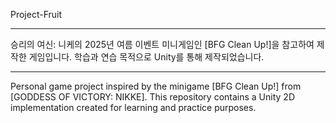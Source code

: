 Project-Fruit

---

승리의 여신: 니케의 2025년 여름 이벤트 미니게임인 [BFG Clean Up!]을 참고하여 제작한 게임입니다.
학습과 연습 목적으로 Unity를 통해 제작되었습니다.

---

Personal game project inspired by the minigame [BFG Clean Up!] from [GODDESS OF VICTORY: NIKKE].
This repository contains a Unity 2D implementation created for learning and practice purposes.
